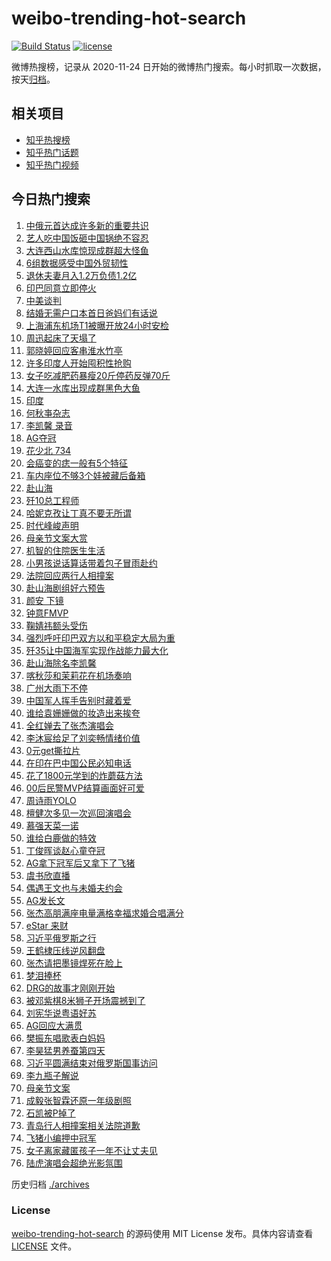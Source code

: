 # weibo-trending-hot-search

[![Build Status](https://github.com/justjavac/weibo-trending-hot-search/workflows/ci/badge.svg?branch=master)](https://github.com/justjavac/weibo-trending-hot-search/actions)
[![license](https://img.shields.io/github/license/justjavac/weibo-trending-hot-search)](https://github.com/justjavac/weibo-trending-hot-search/blob/master/LICENSE)

微博热搜榜，记录从 2020-11-24 日开始的微博热门搜索。每小时抓取一次数据，按天[归档](./archives)。

## 相关项目

- [知乎热搜榜](https://github.com/justjavac/zhihu-trending-top-search)
- [知乎热门话题](https://github.com/justjavac/zhihu-trending-hot-questions)
- [知乎热门视频](https://github.com/justjavac/zhihu-trending-hot-video)

## 今日热门搜索

<!-- BEGIN -->
<!-- 最后更新时间 Sun May 11 2025 05:17:23 GMT+0800 (China Standard Time) -->

1. [中俄元首达成许多新的重要共识](https://s.weibo.com//weibo?q=%23%E4%B8%AD%E4%BF%84%E5%85%83%E9%A6%96%E8%BE%BE%E6%88%90%E8%AE%B8%E5%A4%9A%E6%96%B0%E7%9A%84%E9%87%8D%E8%A6%81%E5%85%B1%E8%AF%86%23&Refer=new_time)
1. [艺人吃中国饭砸中国锅绝不容忍](https://s.weibo.com//weibo?q=%23%E8%89%BA%E4%BA%BA%E5%90%83%E4%B8%AD%E5%9B%BD%E9%A5%AD%E7%A0%B8%E4%B8%AD%E5%9B%BD%E9%94%85%E7%BB%9D%E4%B8%8D%E5%AE%B9%E5%BF%8D%23&t=31&band_rank=1&Refer=top)
1. [大连西山水库惊现成群超大怪鱼](https://s.weibo.com//weibo?q=%23%E5%A4%A7%E8%BF%9E%E8%A5%BF%E5%B1%B1%E6%B0%B4%E5%BA%93%E6%83%8A%E7%8E%B0%E6%88%90%E7%BE%A4%E8%B6%85%E5%A4%A7%E6%80%AA%E9%B1%BC%23&t=31&band_rank=5&Refer=top)
1. [6组数据感受中国外贸韧性](https://s.weibo.com//weibo?q=%236%E7%BB%84%E6%95%B0%E6%8D%AE%E6%84%9F%E5%8F%97%E4%B8%AD%E5%9B%BD%E5%A4%96%E8%B4%B8%E9%9F%A7%E6%80%A7%23&t=31&band_rank=3&Refer=top)
1. [退休夫妻月入1.2万负债1.2亿](https://s.weibo.com//weibo?q=%23%E9%80%80%E4%BC%91%E5%A4%AB%E5%A6%BB%E6%9C%88%E5%85%A51.2%E4%B8%87%E8%B4%9F%E5%80%BA1.2%E4%BA%BF%23&t=31&band_rank=2&Refer=top)
1. [印巴同意立即停火](https://s.weibo.com//weibo?q=%23%E5%8D%B0%E5%B7%B4%E5%90%8C%E6%84%8F%E7%AB%8B%E5%8D%B3%E5%81%9C%E7%81%AB%23&t=31&band_rank=4&Refer=top)
1. [中美谈判](https://s.weibo.com//weibo?q=%E4%B8%AD%E7%BE%8E%E8%B0%88%E5%88%A4&t=31&band_rank=7&Refer=top)
1. [结婚无需户口本首日爸妈们有话说](https://s.weibo.com//weibo?q=%23%E7%BB%93%E5%A9%9A%E6%97%A0%E9%9C%80%E6%88%B7%E5%8F%A3%E6%9C%AC%E9%A6%96%E6%97%A5%E7%88%B8%E5%A6%88%E4%BB%AC%E6%9C%89%E8%AF%9D%E8%AF%B4%23&t=31&band_rank=39&Refer=top)
1. [上海浦东机场T1被曝开放24小时安检](https://s.weibo.com//weibo?q=%23%E4%B8%8A%E6%B5%B7%E6%B5%A6%E4%B8%9C%E6%9C%BA%E5%9C%BAT1%E8%A2%AB%E6%9B%9D%E5%BC%80%E6%94%BE24%E5%B0%8F%E6%97%B6%E5%AE%89%E6%A3%80%23&t=31&band_rank=8&Refer=top)
1. [周迅起床了天塌了](https://s.weibo.com//weibo?q=%23%E5%91%A8%E8%BF%85%E8%B5%B7%E5%BA%8A%E4%BA%86%E5%A4%A9%E5%A1%8C%E4%BA%86%23&t=31&band_rank=9&Refer=top)
1. [郭晓婷回应客串淮水竹亭](https://s.weibo.com//weibo?q=%23%E9%83%AD%E6%99%93%E5%A9%B7%E5%9B%9E%E5%BA%94%E5%AE%A2%E4%B8%B2%E6%B7%AE%E6%B0%B4%E7%AB%B9%E4%BA%AD%23&t=31&band_rank=6&Refer=top)
1. [许多印度人开始囤积性抢购](https://s.weibo.com//weibo?q=%23%E8%AE%B8%E5%A4%9A%E5%8D%B0%E5%BA%A6%E4%BA%BA%E5%BC%80%E5%A7%8B%E5%9B%A4%E7%A7%AF%E6%80%A7%E6%8A%A2%E8%B4%AD%23&t=31&band_rank=40&Refer=top)
1. [女子吃减肥药暴瘦20斤停药反弹70斤](https://s.weibo.com//weibo?q=%23%E5%A5%B3%E5%AD%90%E5%90%83%E5%87%8F%E8%82%A5%E8%8D%AF%E6%9A%B4%E7%98%A620%E6%96%A4%E5%81%9C%E8%8D%AF%E5%8F%8D%E5%BC%B970%E6%96%A4%23&t=31&band_rank=22&Refer=top)
1. [大连一水库出现成群黑色大鱼](https://s.weibo.com//weibo?q=%23%E5%A4%A7%E8%BF%9E%E4%B8%80%E6%B0%B4%E5%BA%93%E5%87%BA%E7%8E%B0%E6%88%90%E7%BE%A4%E9%BB%91%E8%89%B2%E5%A4%A7%E9%B1%BC%23&t=31&band_rank=44&Refer=top)
1. [印度](https://s.weibo.com//weibo?q=%E5%8D%B0%E5%BA%A6&t=31&band_rank=28&Refer=top)
1. [何秋亊杂志](https://s.weibo.com//weibo?q=%23%E4%BD%95%E7%A7%8B%E4%BA%8A%E6%9D%82%E5%BF%97%23&t=31&band_rank=13&Refer=top)
1. [李凯馨 录音](https://s.weibo.com//weibo?q=%E6%9D%8E%E5%87%AF%E9%A6%A8%20%E5%BD%95%E9%9F%B3&t=31&band_rank=14&Refer=top)
1. [AG夺冠](https://s.weibo.com//weibo?q=AG%E5%A4%BA%E5%86%A0&t=31&band_rank=24&Refer=top)
1. [花少北 734](https://s.weibo.com//weibo?q=%E8%8A%B1%E5%B0%91%E5%8C%97%20734&t=31&band_rank=23&Refer=top)
1. [会癌变的痣一般有5个特征](https://s.weibo.com//weibo?q=%23%E4%BC%9A%E7%99%8C%E5%8F%98%E7%9A%84%E7%97%A3%E4%B8%80%E8%88%AC%E6%9C%895%E4%B8%AA%E7%89%B9%E5%BE%81%23&t=31&band_rank=17&Refer=top)
1. [车内座位不够3个娃被藏后备箱](https://s.weibo.com//weibo?q=%23%E8%BD%A6%E5%86%85%E5%BA%A7%E4%BD%8D%E4%B8%8D%E5%A4%9F3%E4%B8%AA%E5%A8%83%E8%A2%AB%E8%97%8F%E5%90%8E%E5%A4%87%E7%AE%B1%23&t=31&band_rank=20&Refer=top)
1. [赴山海](https://s.weibo.com//weibo?q=%E8%B5%B4%E5%B1%B1%E6%B5%B7&t=31&band_rank=27&Refer=top)
1. [歼10总工程师](https://s.weibo.com//weibo?q=%E6%AD%BC10%E6%80%BB%E5%B7%A5%E7%A8%8B%E5%B8%88&t=31&band_rank=26&Refer=top)
1. [哈妮克孜让丁真不要无所谓](https://s.weibo.com//weibo?q=%E5%93%88%E5%A6%AE%E5%85%8B%E5%AD%9C%E8%AE%A9%E4%B8%81%E7%9C%9F%E4%B8%8D%E8%A6%81%E6%97%A0%E6%89%80%E8%B0%93&t=31&band_rank=29&Refer=top)
1. [时代峰峻声明](https://s.weibo.com//weibo?q=%E6%97%B6%E4%BB%A3%E5%B3%B0%E5%B3%BB%E5%A3%B0%E6%98%8E&t=31&band_rank=12&Refer=top)
1. [母亲节文案大赏](https://s.weibo.com//weibo?q=%E6%AF%8D%E4%BA%B2%E8%8A%82%E6%96%87%E6%A1%88%E5%A4%A7%E8%B5%8F&t=31&band_rank=30&Refer=top)
1. [机智的住院医生生活](https://s.weibo.com//weibo?q=%E6%9C%BA%E6%99%BA%E7%9A%84%E4%BD%8F%E9%99%A2%E5%8C%BB%E7%94%9F%E7%94%9F%E6%B4%BB&t=31&band_rank=35&Refer=top)
1. [小男孩说话算话带着包子冒雨赴约](https://s.weibo.com//weibo?q=%23%E5%B0%8F%E7%94%B7%E5%AD%A9%E8%AF%B4%E8%AF%9D%E7%AE%97%E8%AF%9D%E5%B8%A6%E7%9D%80%E5%8C%85%E5%AD%90%E5%86%92%E9%9B%A8%E8%B5%B4%E7%BA%A6%23&t=31&band_rank=23&Refer=top)
1. [法院回应两行人相撞案](https://s.weibo.com//weibo?q=%23%E6%B3%95%E9%99%A2%E5%9B%9E%E5%BA%94%E4%B8%A4%E8%A1%8C%E4%BA%BA%E7%9B%B8%E6%92%9E%E6%A1%88%23&t=31&band_rank=44&Refer=top)
1. [赴山海剧组好六预告](https://s.weibo.com//weibo?q=%23%E8%B5%B4%E5%B1%B1%E6%B5%B7%E5%89%A7%E7%BB%84%E5%A5%BD%E5%85%AD%E9%A2%84%E5%91%8A%23&t=31&band_rank=41&Refer=top)
1. [颜安 下镜](https://s.weibo.com//weibo?q=%E9%A2%9C%E5%AE%89%20%E4%B8%8B%E9%95%9C&t=31&band_rank=10&Refer=top)
1. [钟意FMVP](https://s.weibo.com//weibo?q=%E9%92%9F%E6%84%8FFMVP&t=31&band_rank=47&Refer=top)
1. [鞠婧祎额头受伤](https://s.weibo.com//weibo?q=%23%E9%9E%A0%E5%A9%A7%E7%A5%8E%E9%A2%9D%E5%A4%B4%E5%8F%97%E4%BC%A4%23&t=31&band_rank=16&Refer=top)
1. [强烈呼吁印巴双方以和平稳定大局为重](https://s.weibo.com//weibo?q=%23%E5%BC%BA%E7%83%88%E5%91%BC%E5%90%81%E5%8D%B0%E5%B7%B4%E5%8F%8C%E6%96%B9%E4%BB%A5%E5%92%8C%E5%B9%B3%E7%A8%B3%E5%AE%9A%E5%A4%A7%E5%B1%80%E4%B8%BA%E9%87%8D%23&t=31&band_rank=39&Refer=top)
1. [歼35让中国海军实现作战能力最大化](https://s.weibo.com//weibo?q=%23%E6%AD%BC35%E8%AE%A9%E4%B8%AD%E5%9B%BD%E6%B5%B7%E5%86%9B%E5%AE%9E%E7%8E%B0%E4%BD%9C%E6%88%98%E8%83%BD%E5%8A%9B%E6%9C%80%E5%A4%A7%E5%8C%96%23&t=31&band_rank=32&Refer=top)
1. [赴山海除名李凯馨](https://s.weibo.com//weibo?q=%23%E8%B5%B4%E5%B1%B1%E6%B5%B7%E9%99%A4%E5%90%8D%E6%9D%8E%E5%87%AF%E9%A6%A8%23&t=31&band_rank=19&Refer=top)
1. [喀秋莎和茉莉花在机场奏响](https://s.weibo.com//weibo?q=%23%E5%96%80%E7%A7%8B%E8%8E%8E%E5%92%8C%E8%8C%89%E8%8E%89%E8%8A%B1%E5%9C%A8%E6%9C%BA%E5%9C%BA%E5%A5%8F%E5%93%8D%23&t=31&band_rank=36&Refer=top)
1. [广州大雨下不停](https://s.weibo.com//weibo?q=%23%E5%B9%BF%E5%B7%9E%E5%A4%A7%E9%9B%A8%E4%B8%8B%E4%B8%8D%E5%81%9C%23&t=31&band_rank=22&Refer=top)
1. [中国军人挥手告别时藏着爱](https://s.weibo.com//weibo?q=%23%E4%B8%AD%E5%9B%BD%E5%86%9B%E4%BA%BA%E6%8C%A5%E6%89%8B%E5%91%8A%E5%88%AB%E6%97%B6%E8%97%8F%E7%9D%80%E7%88%B1%23&t=31&band_rank=26&Refer=top)
1. [谁给袁姗姗做的妆造出来挨夸](https://s.weibo.com//weibo?q=%E8%B0%81%E7%BB%99%E8%A2%81%E5%A7%97%E5%A7%97%E5%81%9A%E7%9A%84%E5%A6%86%E9%80%A0%E5%87%BA%E6%9D%A5%E6%8C%A8%E5%A4%B8&t=31&band_rank=15&Refer=top)
1. [全红婵去了张杰演唱会](https://s.weibo.com//weibo?q=%23%E5%85%A8%E7%BA%A2%E5%A9%B5%E5%8E%BB%E4%BA%86%E5%BC%A0%E6%9D%B0%E6%BC%94%E5%94%B1%E4%BC%9A%23&t=31&band_rank=31&Refer=top)
1. [李沐宸给足了刘奕畅情绪价值](https://s.weibo.com//weibo?q=%E6%9D%8E%E6%B2%90%E5%AE%B8%E7%BB%99%E8%B6%B3%E4%BA%86%E5%88%98%E5%A5%95%E7%95%85%E6%83%85%E7%BB%AA%E4%BB%B7%E5%80%BC&t=31&band_rank=18&Refer=top)
1. [0元get撕拉片](https://s.weibo.com//weibo?q=0%E5%85%83get%E6%92%95%E6%8B%89%E7%89%87&t=31&band_rank=43&Refer=top)
1. [在印在巴中国公民必知电话](https://s.weibo.com//weibo?q=%23%E5%9C%A8%E5%8D%B0%E5%9C%A8%E5%B7%B4%E4%B8%AD%E5%9B%BD%E5%85%AC%E6%B0%91%E5%BF%85%E7%9F%A5%E7%94%B5%E8%AF%9D%23&t=31&band_rank=43&Refer=top)
1. [花了1800元学到的炸蘑菇方法](https://s.weibo.com//weibo?q=%E8%8A%B1%E4%BA%861800%E5%85%83%E5%AD%A6%E5%88%B0%E7%9A%84%E7%82%B8%E8%98%91%E8%8F%87%E6%96%B9%E6%B3%95&t=31&band_rank=44&Refer=top)
1. [00后民警MVP结算画面好可爱](https://s.weibo.com//weibo?q=%2300%E5%90%8E%E6%B0%91%E8%AD%A6MVP%E7%BB%93%E7%AE%97%E7%94%BB%E9%9D%A2%E5%A5%BD%E5%8F%AF%E7%88%B1%23&t=31&band_rank=10&Refer=top)
1. [周诗雨YOLO](https://s.weibo.com//weibo?q=%23%E5%91%A8%E8%AF%97%E9%9B%A8YOLO%23&t=31&band_rank=46&Refer=top)
1. [檀健次多见一次巡回演唱会](https://s.weibo.com//weibo?q=%23%E6%AA%80%E5%81%A5%E6%AC%A1%E5%A4%9A%E8%A7%81%E4%B8%80%E6%AC%A1%E5%B7%A1%E5%9B%9E%E6%BC%94%E5%94%B1%E4%BC%9A%23&t=31&band_rank=47&Refer=top)
1. [慕强天菜一诺](https://s.weibo.com//weibo?q=%E6%85%95%E5%BC%BA%E5%A4%A9%E8%8F%9C%E4%B8%80%E8%AF%BA&t=31&band_rank=39&Refer=top)
1. [谁给白鹿做的特效](https://s.weibo.com//weibo?q=%23%E8%B0%81%E7%BB%99%E7%99%BD%E9%B9%BF%E5%81%9A%E7%9A%84%E7%89%B9%E6%95%88%23&t=31&band_rank=21&Refer=top)
1. [丁俊晖谈赵心童夺冠](https://s.weibo.com//weibo?q=%23%E4%B8%81%E4%BF%8A%E6%99%96%E8%B0%88%E8%B5%B5%E5%BF%83%E7%AB%A5%E5%A4%BA%E5%86%A0%23&t=31&band_rank=49&Refer=top)
1. [AG拿下冠军后又拿下了飞猪](https://s.weibo.com//weibo?q=%23AG%E6%8B%BF%E4%B8%8B%E5%86%A0%E5%86%9B%E5%90%8E%E5%8F%88%E6%8B%BF%E4%B8%8B%E4%BA%86%E9%A3%9E%E7%8C%AA%23&t=31&band_rank=13&Refer=top)
1. [虞书欣直播](https://s.weibo.com//weibo?q=%E8%99%9E%E4%B9%A6%E6%AC%A3%E7%9B%B4%E6%92%AD&t=31&band_rank=43&Refer=top)
1. [偶遇王文也与未婚夫约会](https://s.weibo.com//weibo?q=%23%E5%81%B6%E9%81%87%E7%8E%8B%E6%96%87%E4%B9%9F%E4%B8%8E%E6%9C%AA%E5%A9%9A%E5%A4%AB%E7%BA%A6%E4%BC%9A%23&t=31&band_rank=32&Refer=top)
1. [AG发长文](https://s.weibo.com//weibo?q=AG%E5%8F%91%E9%95%BF%E6%96%87&t=31&band_rank=42&Refer=top)
1. [张杰高朋满座电量满格幸福求婚合唱满分](https://s.weibo.com//weibo?q=%23%E5%BC%A0%E6%9D%B0%E9%AB%98%E6%9C%8B%E6%BB%A1%E5%BA%A7%E7%94%B5%E9%87%8F%E6%BB%A1%E6%A0%BC%E5%B9%B8%E7%A6%8F%E6%B1%82%E5%A9%9A%E5%90%88%E5%94%B1%E6%BB%A1%E5%88%86%23&t=31&band_rank=48&Refer=top)
1. [eStar 来财](https://s.weibo.com//weibo?q=eStar%20%E6%9D%A5%E8%B4%A2&t=31&band_rank=45&Refer=top)
1. [习近平俄罗斯之行](https://s.weibo.com//weibo?q=%23%E4%B9%A0%E8%BF%91%E5%B9%B3%E4%BF%84%E7%BD%97%E6%96%AF%E4%B9%8B%E8%A1%8C%23&Refer=new_time)
1. [王鹤棣压线逆风翻盘](https://s.weibo.com//weibo?q=%E7%8E%8B%E9%B9%A4%E6%A3%A3%E5%8E%8B%E7%BA%BF%E9%80%86%E9%A3%8E%E7%BF%BB%E7%9B%98&t=31&band_rank=42&Refer=top)
1. [张杰请把墨镜焊死在脸上](https://s.weibo.com//weibo?q=%23%E5%BC%A0%E6%9D%B0%E8%AF%B7%E6%8A%8A%E5%A2%A8%E9%95%9C%E7%84%8A%E6%AD%BB%E5%9C%A8%E8%84%B8%E4%B8%8A%23&t=31&band_rank=36&Refer=top)
1. [梦泪捧杯](https://s.weibo.com//weibo?q=%E6%A2%A6%E6%B3%AA%E6%8D%A7%E6%9D%AF&t=31&band_rank=48&Refer=top)
1. [DRG的故事才刚刚开始](https://s.weibo.com//weibo?q=%23DRG%E7%9A%84%E6%95%85%E4%BA%8B%E6%89%8D%E5%88%9A%E5%88%9A%E5%BC%80%E5%A7%8B%23&t=31&band_rank=25&Refer=top)
1. [被邓紫棋8米狮子开场震撼到了](https://s.weibo.com//weibo?q=%E8%A2%AB%E9%82%93%E7%B4%AB%E6%A3%8B8%E7%B1%B3%E7%8B%AE%E5%AD%90%E5%BC%80%E5%9C%BA%E9%9C%87%E6%92%BC%E5%88%B0%E4%BA%86&t=31&band_rank=37&Refer=top)
1. [刘宪华说粤语好苏](https://s.weibo.com//weibo?q=%E5%88%98%E5%AE%AA%E5%8D%8E%E8%AF%B4%E7%B2%A4%E8%AF%AD%E5%A5%BD%E8%8B%8F&t=31&band_rank=38&Refer=top)
1. [AG回应大满贯](https://s.weibo.com//weibo?q=%23AG%E5%9B%9E%E5%BA%94%E5%A4%A7%E6%BB%A1%E8%B4%AF%23&t=31&band_rank=48&Refer=top)
1. [樊振东唱歌表白妈妈](https://s.weibo.com//weibo?q=%23%E6%A8%8A%E6%8C%AF%E4%B8%9C%E5%94%B1%E6%AD%8C%E8%A1%A8%E7%99%BD%E5%A6%88%E5%A6%88%23&t=31&band_rank=50&Refer=top)
1. [李昊猛男养蚕第四天](https://s.weibo.com//weibo?q=%E6%9D%8E%E6%98%8A%E7%8C%9B%E7%94%B7%E5%85%BB%E8%9A%95%E7%AC%AC%E5%9B%9B%E5%A4%A9&t=31&band_rank=47&Refer=top)
1. [习近平圆满结束对俄罗斯国事访问](https://s.weibo.com//weibo?q=%23%E4%B9%A0%E8%BF%91%E5%B9%B3%E5%9C%86%E6%BB%A1%E7%BB%93%E6%9D%9F%E5%AF%B9%E4%BF%84%E7%BD%97%E6%96%AF%E5%9B%BD%E4%BA%8B%E8%AE%BF%E9%97%AE%23&Refer=new_time)
1. [李九瓶子解说](https://s.weibo.com//weibo?q=%E6%9D%8E%E4%B9%9D%E7%93%B6%E5%AD%90%E8%A7%A3%E8%AF%B4&t=31&band_rank=46&Refer=top)
1. [母亲节文案](https://s.weibo.com//weibo?q=%E6%AF%8D%E4%BA%B2%E8%8A%82%E6%96%87%E6%A1%88&t=31&band_rank=42&Refer=top)
1. [成毅张智霖还原一年级剧照](https://s.weibo.com//weibo?q=%E6%88%90%E6%AF%85%E5%BC%A0%E6%99%BA%E9%9C%96%E8%BF%98%E5%8E%9F%E4%B8%80%E5%B9%B4%E7%BA%A7%E5%89%A7%E7%85%A7&t=31&band_rank=45&Refer=top)
1. [石凯被P掉了](https://s.weibo.com//weibo?q=%23%E7%9F%B3%E5%87%AF%E8%A2%ABP%E6%8E%89%E4%BA%86%23&t=31&band_rank=6&Refer=top)
1. [青岛行人相撞案相关法院道歉](https://s.weibo.com//weibo?q=%23%E9%9D%92%E5%B2%9B%E8%A1%8C%E4%BA%BA%E7%9B%B8%E6%92%9E%E6%A1%88%E7%9B%B8%E5%85%B3%E6%B3%95%E9%99%A2%E9%81%93%E6%AD%89%23&t=31&band_rank=11&Refer=top)
1. [飞猪小编押中冠军](https://s.weibo.com//weibo?q=%23%E9%A3%9E%E7%8C%AA%E5%B0%8F%E7%BC%96%E6%8A%BC%E4%B8%AD%E5%86%A0%E5%86%9B%23&t=31&band_rank=33&Refer=top)
1. [女子离家藏匿孩子一年不让丈夫见](https://s.weibo.com//weibo?q=%23%E5%A5%B3%E5%AD%90%E7%A6%BB%E5%AE%B6%E8%97%8F%E5%8C%BF%E5%AD%A9%E5%AD%90%E4%B8%80%E5%B9%B4%E4%B8%8D%E8%AE%A9%E4%B8%88%E5%A4%AB%E8%A7%81%23&t=31&band_rank=34&Refer=top)
1. [陆虎演唱会超绝光影氛围](https://s.weibo.com//weibo?q=%E9%99%86%E8%99%8E%E6%BC%94%E5%94%B1%E4%BC%9A%E8%B6%85%E7%BB%9D%E5%85%89%E5%BD%B1%E6%B0%9B%E5%9B%B4&t=31&band_rank=47&Refer=top)

<!-- END -->

历史归档 [./archives](./archives)

### License

[weibo-trending-hot-search](https://github.com/justjavac/weibo-trending-hot-search) 的源码使用 MIT License
发布。具体内容请查看 [LICENSE](./LICENSE) 文件。
